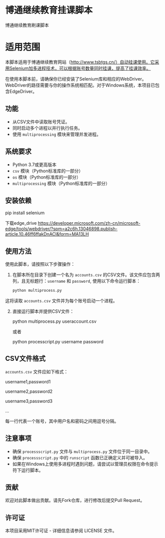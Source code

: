 # 博通继续教育挂课脚本
博通继续教育刷课脚本
# 适用范围

本脚本适用于博通继续教育网站（http://www.tsbtgs.cn/）自动挂课使用。它采用Selenium加多进程技术，可以根据账号数量同时挂课，提高了挂课效率。

在使用本脚本前，请确保你已经安装了Selenium库和相应的WebDriver。WebDriver的路径需要与你的操作系统相匹配。对于Windows系统，本项目已包含EdgeDriver。

## 功能
- 从CSV文件中读取账号凭证。
- 同时启动多个进程以并行执行任务。
- 使用 `multiprocessing` 模块来管理并发进程。

## 系统要求
- Python 3.7或更高版本
- `csv` 模块（Python标准库的一部分）
- `os` 模块（Python标准库的一部分）
- `multiprocessing` 模块（Python标准库的一部分）

## 安装依赖
pip install selenium 

下载edge_drive https://developer.microsoft.com/zh-cn/microsoft-edge/tools/webdriver/?spm=a2c6h.13046898.publish-article.10.46ff6ffakDnACl&form=MA13LH

## 使用方法
使用此脚本，请按照以下步骤操作：

1. 在脚本所在目录下创建一个名为 `accounts.csv` 的CSV文件。该文件应包含两列，且无标题行：`username` 和 `password`,
使用以下命令运行脚本：

    ```bash
    python multiprocess.py
    ```

这将读取 `accounts.csv` 文件并为每个账号启动一个进程。

2. 直接运行脚本并提供CSV文件：


    python multiprocess.py useraccount.csv

    或者

    python processcript.py username password



## CSV文件格式
`accounts.csv` 文件应如下格式：

username1,password1

username2,password2 

username3,password3 

 …

每一行代表一个账号，其中用户名和密码之间用逗号分隔。

## 注意事项
- 确保 `processscript.py` 文件与 `multiprocess.py` 文件位于同一目录中。
- 确保 `processscript.py` 中的 `runscript` 函数已正确定义并可被导入。
- 如果在Windows上使用多进程时遇到问题，请尝试以管理员权限在命令提示符下运行脚本。

## 贡献
欢迎对此脚本做出贡献。请先Fork仓库，进行修改后提交Pull Request。

## 许可证
本项目采用MIT许可证 - 详细信息请参阅 LICENSE 文件。
